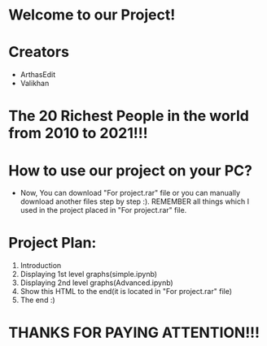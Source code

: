 # Welcome to our Project!
# Creators
- ArthasEdit
- Valikhan
# The 20 Richest People in the world from 2010 to 2021!!!
# How to use our project on your PC?

- Now, You can download "For project.rar" file or you can manually download another files step by step :). REMEMBER all things which I used in the project placed in "For project.rar" file.

# Project Plan:

1. Introduction
2. Displaying 1st level graphs(simple.ipynb)
3. Displaying 2nd level graphs(Advanced.ipynb)
4. Show this HTML to the end(it is located in "For project.rar" file)
5. The end :)

# THANKS FOR PAYING ATTENTION!!!
